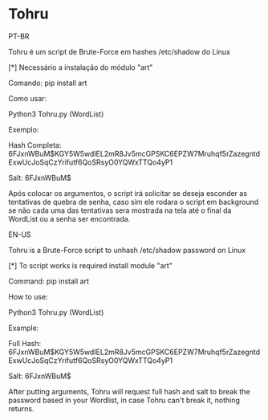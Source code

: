 # Tohru

PT-BR

Tohru é um script de Brute-Force em hashes /etc/shadow do Linux 

[*] Necessário a instalação do módulo "art"

Comando: pip install art

Como usar:

Python3 Tohru.py (WordList)

Exemplo:

Hash Completa: $6$FJxnWBuM$KGY5W5wdIEL2mR8Jv5mcGPSKC6EPZW7Mruhqf5rZazegntdExwUcJoSqCzYrifutf6QoSRsyO0YQWxTTQo4yP1

Salt: $6$FJxnWBuM$

Após colocar os argumentos, o script irá solicitar se deseja esconder as tentativas de quebra de senha, caso sim ele rodara o script em background se não cada uma das tentativas sera mostrada na tela até o final da WordList ou a senha ser encontrada.

EN-US

Tohru is a Brute-Force script to unhash /etc/shadow password on Linux

[*] To script works is required install module "art"

Command: pip install art

How to use:

Python3 Tohru.py (WordList)

Example:

Full Hash: $6$FJxnWBuM$KGY5W5wdIEL2mR8Jv5mcGPSKC6EPZW7Mruhqf5rZazegntdExwUcJoSqCzYrifutf6QoSRsyO0YQWxTTQo4yP1

Salt: $6$FJxnWBuM$

After putting arguments, Tohru will request full hash and salt to break the password based in your Wordlist, in case Tohru can't break it, nothing returns.


